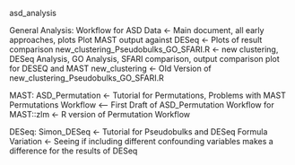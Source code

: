 asd_analysis

General Analysis:
Workflow for ASD Data <- Main document, all early approaches, plots
Plot MAST output against DESeq <- Plots of result comparison
new_clustering_Pseudobulks_GO_SFARI.R <- new clustering, DESeq Analysis, GO Analysis, SFARI comparison, output comparison plot for DESEQ and MAST
new_clustering <- Old Version of new_clustering_Pseudobulks_GO_SFARI.R

MAST:
ASD_Permutation <- Tutorial for Permutations, Problems with MAST
Permutations Workflow <– First Draft of ASD_Permutation
Workflow for MAST::zlm <- R version of Permutation Workflow

DESeq:
Simon_DESeq <- Tutorial for Pseudobulks and DESeq
Formula Variation <- Seeing if including different confounding variables makes a difference for the results of DESeq
